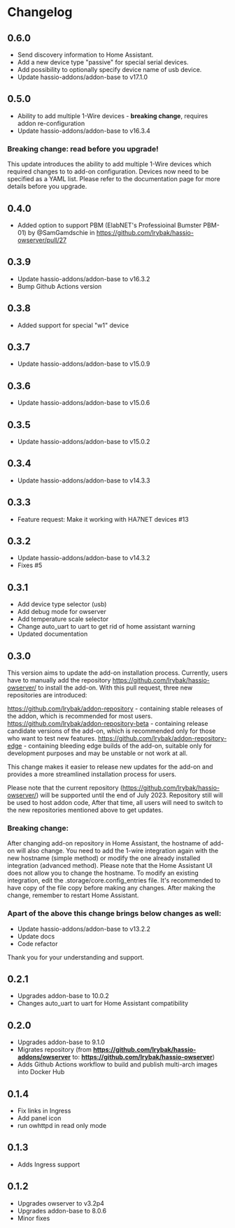 # Changelog

## 0.6.0
- Send discovery information to Home Assistant.
- Add a new device type "passive" for special serial devices.
- Add possibility to optionally specify device name of usb device.
- Update hassio-addons/addon-base to v17.1.0

## 0.5.0
- Ability to add multiple 1-Wire devices - **breaking change**, requires addon re-configuration
- Update hassio-addons/addon-base to v16.3.4

### Breaking change: read before you upgrade!

This update introduces the ability to add multiple 1-Wire devices which required changes to to add-on configuration.
Devices now need to be specified as a YAML list. Please refer to the documentation page for more details before you upgrade.

## 0.4.0
- Added option to support PBM (ElabNET's Professioinal Bumster PBM-01) by @SamGamdschie in https://github.com/lrybak/hassio-owserver/pull/27

## 0.3.9

- Update hassio-addons/addon-base to v16.3.2
- Bump Github Actions version

## 0.3.8

- Added support for special "w1" device

## 0.3.7

- Update hassio-addons/addon-base to v15.0.9

## 0.3.6

- Update hassio-addons/addon-base to v15.0.6

## 0.3.5

- Update hassio-addons/addon-base to v15.0.2

## 0.3.4

- Update hassio-addons/addon-base to v14.3.3

## 0.3.3

- Feature request: Make it working with HA7NET devices #13

## 0.3.2

- Update hassio-addons/addon-base to v14.3.2
- Fixes #5

## 0.3.1

- Add device type selector (usb)
- Add debug mode for owserver
- Add temperature scale selector
- Change auto_uart to uart to get rid of home assistant warning
- Updated documentation

## 0.3.0

This version aims to update the add-on installation process. Currently, users have to manually add the repository https://github.com/lrybak/hassio-owserver/ to install the add-on.
With this pull request, three new repositories are introduced:

https://github.com/lrybak/addon-repository - containing stable releases of the addon, which is recommended for most users.
https://github.com/lrybak/addon-repository-beta - containing release candidate versions of the add-on, which is recommended only for those who want to test new features.
https://github.com/lrybak/addon-repository-edge - containing bleeding edge builds of the add-on, suitable only for development purposes and may be unstable or not work at all.

This change makes it easier to release new updates for the add-on and provides a more streamlined installation process for users.

Please note that the current repository (https://github.com/lrybak/hassio-owserver/) will be supported until the end of July 2023. 
Repository still will be used to host addon code, 
After that time, all users will need to switch to the new repositories mentioned above to get updates.

### Breaking change:

After changing add-on repository in Home Assistant, the hostname of add-on will also change. You need to add the 1-wire integration again with the new hostname (simple method) or modify the one already installed integration (advanced method). Please note that the Home Assistant UI does not allow you to change the hostname. To modify an existing integration, edit the .storage/core.config_entries file. It's recommended to have copy of the file copy before making any changes. After making the change, remember to restart Home Assistant.

### Apart of the above this change brings below changes as well:

- Update hassio-addons/addon-base to v13.2.2
- Update docs
- Code refactor

Thank you for your understanding and support.

## 0.2.1

- Upgrades addon-base to 10.0.2
- Changes auto_uart to uart for Home Assistant compatibility 

## 0.2.0

- Upgrades addon-base to 9.1.0
- Migrates repository (from **https://github.com/lrybak/hassio-addons/owserver** to: **https://github.com/lrybak/hassio-owserver**)
- Adds Github Actions workflow to build and publish multi-arch images into Docker Hub

## 0.1.4

- Fix links in Ingress
- Add panel icon
- run owhttpd in read only mode

## 0.1.3

- Adds Ingress support

## 0.1.2

- Upgrades owserver to v3.2p4
- Upgrades addon-base to 8.0.6
- Minor fixes
